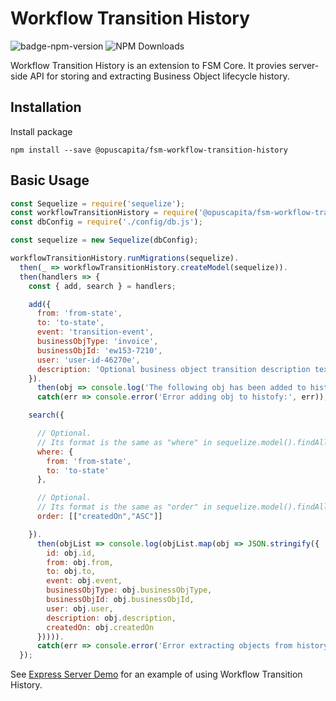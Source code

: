# Workflow Transition History

![badge-npm-version](https://img.shields.io/npm/v/@opuscapita/fsm-workflow-transition-history.svg)
![NPM Downloads](https://img.shields.io/npm/dm/@opuscapita/fsm-workflow-transition-history.svg)

Workflow Transition History is an extension to FSM Core.  It provies server-side API for storing and extracting Business Object lifecycle history.

## Installation

Install package

```
npm install --save @opuscapita/fsm-workflow-transition-history
```

## Basic Usage

```javascript
const Sequelize = require('sequelize');
const workflowTransitionHistory = require('@opuscapita/fsm-workflow-transition-history');
const dbConfig = require('./config/db.js');

const sequelize = new Sequelize(dbConfig);

workflowTransitionHistory.runMigrations(sequelize).
  then(_ => workflowTransitionHistory.createModel(sequelize)).
  then(handlers => {
    const { add, search } = handlers;

    add({
      from: 'from-state',
      to: 'to-state',
      event: 'transition-event',
      businessObjType: 'invoice',
      businessObjId: 'ew153-7210',
      user: 'user-id-46270e',
      description: 'Optional business object transition description text'
    }).
      then(obj => console.log('The following obj has been added to history:', obj)).
      catch(err => console.error('Error adding obj to histofy:', err));

    search({

      // Optional.
      // Its format is the same as "where" in sequelize.model().findAll
      where: {
        from: 'from-state',
        to: 'to-state'
      },

      // Optional.
      // Its format is the same as "order" in sequelize.model().findAll
      order: [["createdOn","ASC"]]

    }).
      then(objList => console.log(objList.map(obj => JSON.stringify({
        id: obj.id,
        from: obj.from,
        to: obj.to,
        event: obj.event,
        businessObjType: obj.businessObjType,
        businessObjId: obj.businessObjId,
        user: obj.user,
        description: obj.description,
        createdOn: obj.createdOn
      })))).
      catch(err => console.error('Error extracting objects from history:', err));
  });
```
See [Express Server Demo](demo/server.js) for an example of using Workflow Transition History.
